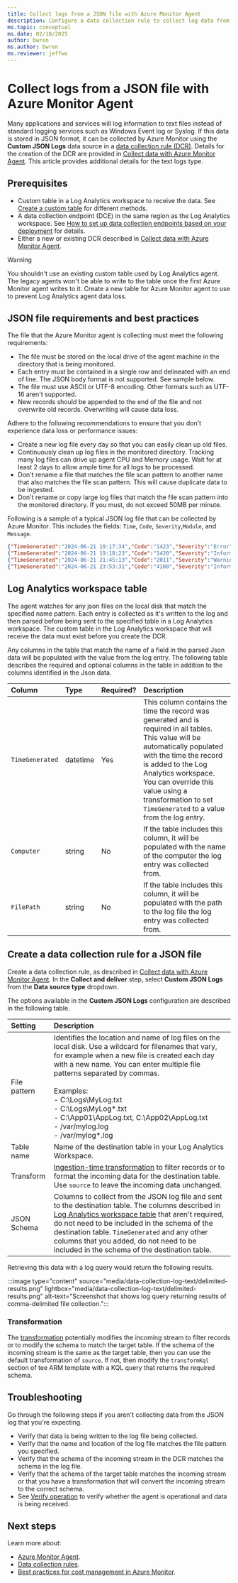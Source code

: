 ```yaml
---
title: Collect logs from a JSON file with Azure Monitor Agent 
description: Configure a data collection rule to collect log data from a JSON file on a virtual machine using Azure Monitor Agent.
ms.topic: conceptual
ms.date: 02/18/2025
author: bwren
ms.author: bwren
ms.reviewer: jeffwo
---
```


# Collect logs from a JSON file with Azure Monitor Agent 
Many applications and services will log information to text files instead of standard logging services such as Windows Event log or Syslog. If this data is stored in JSON format, it can be collected by Azure Monitor using the **Custom JSON Logs** data source in a [data collection rule (DCR)](../essentials/data-collection-rule-create-edit.md). Details for the creation of the DCR are provided in [Collect data with Azure Monitor Agent](./azure-monitor-agent-data-collection.md). This article provides additional details for the text logs type.

## Prerequisites

- Custom table in a Log Analytics workspace to receive the data. See [Create a custom table](../logs/create-custom-table.md#create-a-custom-table) for different methods.
- A data collection endpoint (DCE) in the same region as the Log Analytics workspace. See [How to set up data collection endpoints based on your deployment](../essentials/data-collection-endpoint-overview.md#how-to-set-up-data-collection-endpoints-based-on-your-deployment) for details.
- Either a new or existing DCR described in [Collect data with Azure Monitor Agent](./azure-monitor-agent-data-collection.md).

> [!WARNING]
> You shouldn't use an existing custom table used by Log Analytics agent. The legacy agents won't be able to write to the table once the first Azure Monitor agent writes to it. Create a new table for Azure Monitor agent to use to prevent Log Analytics agent data loss.

## JSON file requirements and best practices
The file that the Azure Monitor agent is collecting must meet the following requirements:

- The file must be stored on the local drive of the agent machine in the directory that is being monitored.
- Each entry must be contained in a single row and delineated with an end of line. The JSON body format is not supported. See sample below.
- The file must use ASCII or UTF-8 encoding. Other formats such as UTF-16 aren't supported.
- New records should be appended to the end of the file and not overwrite old records. Overwriting will cause data loss.

Adhere to the following recommendations to ensure that you don't experience data loss or performance issues:

- Create a new log file every day so that you can easily clean up old files.
- Continuously clean up log files in the monitored directory. Tracking many log files can drive up agent CPU and Memory usage. Wait for at least 2 days to allow ample time for all logs to be processed.
- Don't rename a file that matches the file scan pattern to another name that also matches the file scan pattern. This will cause duplicate data to be ingested. 
- Don't rename or copy large log files that match the file scan pattern into the monitored directory. If you must, do not exceed 50MB per minute.

Following is a sample of a typical JSON log file that can be collected by Azure Monitor. This includes the fields: `Time`, `Code`, `Severity`,`Module`, and `Message`. 

```json
{"TimeGenerated":"2024-06-21 19:17:34","Code":"1423","Severity":"Error","Module":"Sales","Message":"Unable to connect to pricing service."}
{"TimeGenerated":"2024-06-21 19:18:23","Code":"1420","Severity":"Information","Module":"Sales","Message":"Pricing service connection established."}
{"TimeGenerated":"2024-06-21 21:45:13","Code":"2011","Severity":"Warning","Module":"Procurement","Message":"Module failed and was restarted."}
{"TimeGenerated":"2024-06-21 23:53:31","Code":"4100","Severity":"Information","Module":"Data","Message":"Nightly backup complete."}
```

## Log Analytics workspace table
The agent watches for any json files on the local disk that match the specified name pattern. Each entry is collected as it's written to the log and then parsed before being sent to the specified table in a Log Analytics workspace. The custom table in the Log Analytics workspace that will receive the data must exist before you create the DCR.

Any columns in the table that match the name of a field in the parsed Json data will be populated with the value from the log entry. The following table describes the required and optional columns in the table in addition to the columns identified in the Json data. 

| Column | Type | Required? | Description |
|:---|:---|:---|:---|
| `TimeGenerated` | datetime | Yes | This column contains the time the record was generated and is required in all tables. This value will be automatically populated with the time the record is added to the Log Analytics workspace. You can override this value using a transformation to set `TimeGenerated` to a value from the log entry. |
| `Computer` | string | No | If the table includes this column, it will be populated with the name of the computer the log entry was collected from. |
| `FilePath` | string | No | If the table includes this column, it will be populated with the path to the log file the log entry was collected from. |

## Create a data collection rule for a JSON file

Create a data collection rule, as described in [Collect data with Azure Monitor Agent](./azure-monitor-agent-data-collection.md). In the **Collect and deliver** step, select **Custom JSON Logs** from the **Data source type** dropdown. 

The options available in the **Custom JSON Logs** configuration are described in the following table.

| Setting | Description |
|:---|:---|
| File pattern | Identifies the location and name of log files on the local disk. Use a wildcard for filenames that vary, for example when a new file is created each day with a new name. You can enter multiple file patterns separated by commas.<br><br>Examples:<br>- C:\Logs\MyLog.txt<br>- C:\Logs\MyLog*.txt<br>- C:\App01\AppLog.txt, C:\App02\AppLog.txt<br>- /var/mylog.log<br>- /var/mylog*.log |
| Table name | Name of the destination table in your Log Analytics Workspace. |     
| Transform | [Ingestion-time transformation](../essentials/data-collection-transformations.md) to filter records or to format the incoming data for the destination table. Use `source` to leave the incoming data unchanged. |
| JSON Schema | Columns to collect from the JSON log file and sent to the destination table. The columns described in [Log Analytics workspace table](#log-analytics-workspace-table) that aren't required, do not need to be included in the schema of the destination table. `TimeGenerated` and any other columns that you added, do not need to be included in the schema of the destination table. |

Retrieving this data with a log query would return the following results.

:::image type="content" source="media/data-collection-log-text/delimited-results.png" lightbox="media/data-collection-log-text/delimited-results.png" alt-text="Screenshot that shows log query returning results of comma-delimited file collection.":::


### Transformation
The [transformation](../essentials/data-collection-transformations.md) potentially modifies the incoming stream to filter records or to modify the schema to match the target table. If the schema of the incoming stream is the same as the target table, then you can use the default transformation of `source`. If not, then modify the `transformKql` section of tee ARM template with a KQL query that returns the required schema.


## Troubleshooting
Go through the following steps if you aren't collecting data from the JSON log that you're expecting.

- Verify that data is being written to the log file being collected.
- Verify that the name and location of the log file matches the file pattern you specified.
- Verify that the schema of the incoming stream in the DCR matches the schema in the log file.
- Verify that the schema of the target table matches the incoming stream or that you have a transformation that will convert the incoming stream to the correct schema.
- See [Verify operation](./azure-monitor-agent-data-collection.md#verify-operation) to verify whether the agent is operational and data is being received.




## Next steps

Learn more about: 

- [Azure Monitor Agent](azure-monitor-agent-overview.md).
- [Data collection rules](../essentials/data-collection-rule-overview.md).
- [Best practices for cost management in Azure Monitor](../best-practices-cost.md).
